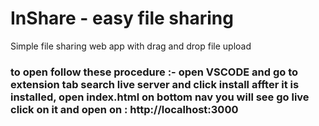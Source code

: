 # InShare - easy file sharing
Simple file sharing web app with drag and drop file upload

### to open follow these procedure :- open VSCODE and go to extension tab search live server and click install affter it is installed, open index.html on bottom nav you will see go live click on it and open on : http://localhost:3000